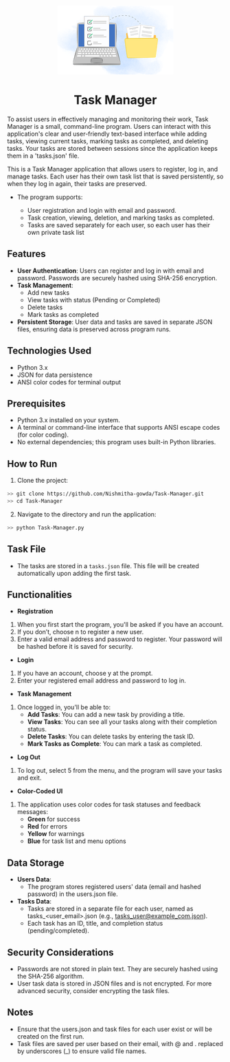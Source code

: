 <div align="center">

<img src="https://raw.githubusercontent.com/ivnvxd/ivnvxd/master/img/h_task_manager.png" alt="logo" width="270" height="auto" />
<h1>Task Manager</h1>
</div>
To assist users in effectively managing and monitoring their work, Task Manager is a small, command-line program. Users can interact with this application's clear and user-friendly text-based interface while adding tasks, viewing current tasks, marking tasks as completed, and deleting tasks. Your tasks are stored between sessions since the application keeps them in a 'tasks.json' file.

This is a Task Manager application that allows users to register, log in, and manage tasks. Each user has their own task list that is saved persistently, so when they log in again, their tasks are preserved.

- The program supports:

    - User registration and login with email and password.
    - Task creation, viewing, deletion, and marking tasks as completed.
    - Tasks are saved separately for each user, so each user has their own private task list

## Features
- **User Authentication**: Users can register and log in with email and password. Passwords are securely hashed using SHA-256 encryption.
- **Task Management**:
    - Add new tasks
    - View tasks with status (Pending or Completed)
    - Delete tasks
    - Mark tasks as completed
- **Persistent Storage**: User data and tasks are saved in separate JSON files, ensuring data is preserved across program runs.

## Technologies Used
- Python 3.x
- JSON for data persistence
- ANSI color codes for terminal output

## Prerequisites
- Python 3.x installed on your system.
- A terminal or command-line interface that supports ANSI escape codes (for color coding).
- No external dependencies; this program uses built-in Python libraries.


## How to Run
1. Clone the project:
```bash
>> git clone https://github.com/Nishmitha-gowda/Task-Manager.git
>> cd Task-Manager
```

2. Navigate to the directory and run the application:
```bash
>> python Task-Manager.py
```

## Task File
- The tasks are stored in a `tasks.json` file. This file will be created automatically upon adding the first task.

## Functionalities
- **Registration**
1. When you first start the program, you'll be asked if you have an account.
2. If you don’t, choose n to register a new user.
3. Enter a valid email address and password to register. Your password will be hashed before it is saved for security.

- **Login**
1. If you have an account, choose y at the prompt.
2. Enter your registered email address and password to log in.

- **Task Management**
 1. Once logged in, you'll be able to:
    - **Add Tasks**: You can add a new task by providing a title.
    - **View Tasks**: You can see all your tasks along with their completion status.
    - **Delete Tasks**: You can delete tasks by entering the task ID.
    - **Mark Tasks as Complete**: You can mark a task as completed.

- **Log Out**
1. To log out, select 5 from the menu, and the program will save your tasks and exit.

- **Color-Coded UI**
1. The application uses color codes for task statuses and feedback messages:
   - **Green** for success
   - **Red** for errors
   - **Yellow** for warnings
   - **Blue** for task list and menu options

## Data Storage
- **Users Data**:
    - The program stores registered users' data (email and hashed password) in the users.json file.
- **Tasks Data**:
    - Tasks are stored in a separate file for each user, named as tasks_<user_email>.json (e.g., tasks_user@example_com.json).
    - Each task has an ID, title, and completion status (pending/completed).
 
 ## Security Considerations
- Passwords are not stored in plain text. They are securely hashed using the SHA-256 algorithm.
- User task data is stored in JSON files and is not encrypted. For more advanced security, consider encrypting the task files.

## Notes
- Ensure that the users.json and task files for each user exist or will be created on the first run.
- Task files are saved per user based on their email, with @ and . replaced by underscores (_) to ensure valid file names.



   




